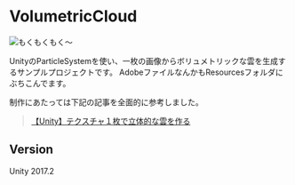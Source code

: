 # VolumetricCloud

![もくもくもく～](https://i.gyazo.com/c673f89a7d04c0ea9b1a04246c423a3f.gif)

UnityのParticleSystemを使い、一枚の画像からボリュメトリックな雲を生成するサンプルプロジェクトです。
AdobeファイルなんかもResourcesフォルダにぶちこんでます。

制作にあたっては下記の記事を全面的に参考しました。
> [【Unity】テクスチャ１枚で立体的な雲を作る](http://nn-hokuson.hatenablog.com/entry/2017/08/28/191547)


## Version
Unity 2017.2
